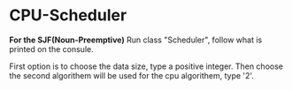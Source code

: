 # CPU-Scheduler


**For the SJF(Noun-Preemptive)**
Run class "Scheduler", follow what is printed on the consule.

First option is to choose the data size, type a positive integer.
Then choose the second algorithem will be used for the cpu algorithem, type '2'.

